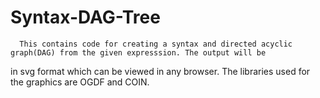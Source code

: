 Syntax-DAG-Tree
===============

      This contains code for creating a syntax and directed acyclic graph(DAG) from the given expresssion. The output will be
in svg format which can be viewed in any browser. The libraries used for the graphics are OGDF and COIN. 
